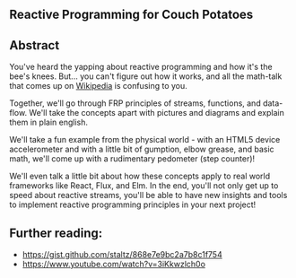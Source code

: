 Reactive Programming for Couch Potatoes
---------------------------------------

## Abstract

You've heard the yapping about reactive programming and how it's the bee's knees.
But... you can't figure out how it works, and all the math-talk that comes up on [Wikipedia](https://en.wikipedia.org/wiki/Functional_reactive_programming) is confusing to you.

Together, we'll go through FRP principles of streams, functions, and data-flow.
We'll take the concepts apart with pictures and diagrams and explain them in plain english.

We'll take a fun example from the physical world - with an HTML5 device
accelerometer and with a little bit of gumption, elbow grease, and
basic math, we'll come up with a rudimentary pedometer (step counter)!

We'll even talk a little bit about how these concepts apply to real
world frameworks like React, Flux, and Elm. In the end, you'll not only
get up to speed about reactive streams, you'll be able to have new insights and tools
to implement reactive programming principles in your next project!

## Further reading:

* https://gist.github.com/staltz/868e7e9bc2a7b8c1f754
* https://www.youtube.com/watch?v=3iKkwzlch0o
